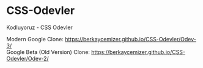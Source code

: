 # CSS-Odevler
Kodluyoruz - CSS Odevler

Modern Google Clone: https://berkaycemizer.github.io/CSS-Odevler/Odev-3/ <br>
Google Beta (Old Version) Clone: https://berkaycemizer.github.io/CSS-Odevler/Odev-2/
